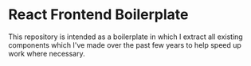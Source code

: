 # React Frontend Boilerplate

This repository is intended as a boilerplate in which I extract all existing components which I've made over the past few years to help speed up work where necessary.